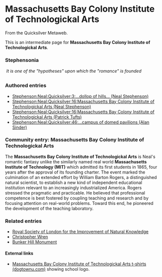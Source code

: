 
# Massachusetts Bay Colony Institute of Technologickal Arts

From the Quicksilver Metaweb.

This is an intermediate page for 
**Massachusetts Bay Colony Institute of Technologickal Arts**.

### Stephensonia


* It is one of the "hypotheses" upon which the "romance" is founded  *

### Authored entries


* [Stephenson:Neal:Quicksilver:3:...dollop of hills... (Neal Stephenson)](/stephenson-neal-quicksilver-3-dollop-of-hills-neal-stephenson)
* [Stephenson:Neal:Quicksilver:16:Massachusetts Bay Colony Institute of Technologickal Arts (Neal Stephenson)](/stephenson-neal-quicksilver-16-massachusetts-bay-colony-institute-of-technologickal-arts-neal-stephenson)
* [Stephenson:Neal:Quicksilver:16:Massachusetts Bay Colony Institute of Technologickal Arts (Patrick Tufts)](/stephenson-neal-quicksilver-16-massachusetts-bay-colony-institute-of-technologickal-arts-patrick-tufts)
* [Stephenson:Neal:Quicksilver:46:...campus of domed pavilions (Alan Sinder)](/stephenson-neal-quicksilver-46-campus-of-domed-pavilions-alan-sinder)


### Community entry: Massachusetts Bay Colony Institute of Technologickal Arts


The **Massachusetts Bay Colony Institute of Technologickal Arts** is Neal's romantic fantasy unlike the similarly named real world **Massachusetts Institute of Technology (MIT)** which admitted its first students in 1865, four years after the approval of its founding charter. The event marked the culmination of an extended effort by William Barton Rogers, a distinguished natural scientist, to establish a new kind of independent educational institution relevant to an increasingly industrialized America. Rogers stressed the pragmatic and practicable. He believed that professional competence is best fostered by coupling teaching and research and by focusing attention on real-world problems. Toward this end, he pioneered the development of the teaching laboratory.

### Related entries


* [Royal Society of London for the Improvement of Natural Knowledge](/royal-society-of-london-for-the-improvement-of-natural-knowledge)
* [Christopher Wren](/christopher-wren)
* [Bunker Hill Monument](/bunker-hill-monument)


#### External links


* [Massachusetts Bay Colony Institute of Technologickal Arts t-shirts (dogtownu.com)](/http-www-dogtownu-com-public-html-quicksilver) showing school logo.
